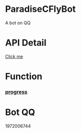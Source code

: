 # ParadiseCFlyBot
A bot on QQ

# API Detail
[Click me](https://cqhttp.cc/docs/4.15/#/API)

# Function

### [progress](https://github.com/7emotions/ParadiseCFlyBot/projects/1)

# Bot QQ
1972006744